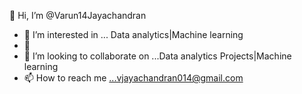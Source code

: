 👋 Hi, I’m @Varun14Jayachandran
 - 👀 I’m interested in ... Data analytics|Machine learning 
 - 🌱
 - 💞️ I’m looking to collaborate on ...Data analytics Projects|Machine learning
 - 📫 How to reach me ...vjayachandran014@gmail.com
